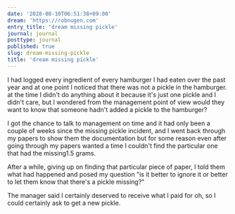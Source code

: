 ```yaml
---
date: '2020-08-10T06:51:38+09:00'
dream: 'https://robnugen.com'
entry_title: 'dream missing pickle'
journal: journal
posttype: journal
published: true
slug: dream-missing-pickle
title: 'dream missing pickle'
---
```


<p class='dream'>I had logged every ingredient of every hamburger I had eaten over the past year and at one point I noticed that there was not a pickle in the hamburger.  at the time I didn't do anything about it because it's just one pickle and I didn't care, but I wondered from the management point of view would they want to know that someone hadn't added a pickle to the hamburger?</p>

<p class='dream'>I got the chance to talk to management on time and it had only been a couple of weeks since the missing pickle incident, and I went back through my papers to show them the documentation but for some reason even after going through my papers wanted a time I couldn't find the particular one that had the missing1.5 grams.</p>

<p class='dream'>After a while, giving up on finding that particular piece of paper, I told them what had happened and posed my question "is it better to ignore it or better to let them know that there's a pickle missing?"</p>

<p class='dream'>The manager said I certainly deserved to receive what I paid for oh, so I could certainly ask to get a new pickle.</p>
